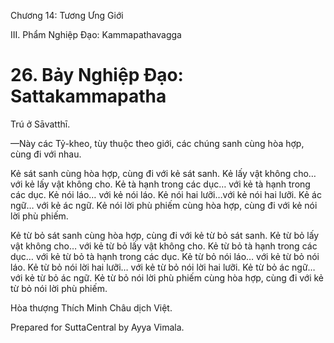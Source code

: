 

Chương 14: Tương Ưng Giới

III. Phẩm Nghiệp Ðạo: Kammapathavagga

# 26\. Bảy Nghiệp Ðạo: Sattakammapatha

Trú ở Sāvatthī.

—Này các Tỷ-kheo, tùy thuộc theo giới, các chúng sanh cùng hòa hợp, cùng đi với nhau.

Kẻ sát sanh cùng hòa hợp, cùng đi với kẻ sát sanh. Kẻ lấy vật không cho… với kẻ lấy vật không cho. Kẻ tà hạnh trong các dục… với kẻ tà hạnh trong các dục. Kẻ nói láo… với kẻ nói láo. Kẻ nói hai lưỡi…với kẻ nói hai lưỡi. Kẻ ác ngữ… với kẻ ác ngữ. Kẻ nói lời phù phiếm cùng hòa hợp, cùng đi với kẻ nói lời phù phiếm.

Kẻ từ bỏ sát sanh cùng hòa hợp, cùng đi với kẻ từ bỏ sát sanh. Kẻ từ bỏ lấy vật không cho… với kẻ từ bỏ lấy vật không cho. Kẻ từ bỏ tà hạnh trong các dục… với kẻ từ bỏ tà hạnh trong các dục. Kẻ từ bỏ nói láo… với kẻ từ bỏ nói láo. Kẻ từ bỏ nói lời hai lưỡi… với kẻ từ bỏ nói lời hai lưỡi. Kẻ từ bỏ ác ngữ… với kẻ từ bỏ ác ngữ. Kẻ từ bỏ nói lời phù phiếm cùng hòa hợp, cùng đi với kẻ từ bỏ nói lời phù phiếm.

Hòa thượng Thích Minh Châu dịch Việt.

Prepared for SuttaCentral by Ayya Vimala.